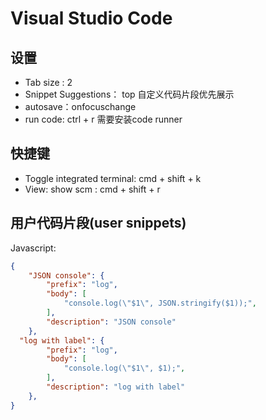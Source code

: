 # Visual Studio Code

## 设置

- Tab size : 2
- Snippet Suggestions： top
  自定义代码片段优先展示
- autosave：onfocuschange
- run code: ctrl + r
  需要安装code runner

## 快捷键

- Toggle integrated terminal: cmd + shift + k
- View: show scm : cmd + shift + r

## 用户代码片段(user snippets)

Javascript:

```JSON
{
	"JSON console": {
		"prefix": "log",
		"body": [
			"console.log(\"$1\", JSON.stringify($1));",
		],
		"description": "JSON console"
	},
  "log with label": {
		"prefix": "log",
		"body": [
			"console.log(\"$1\", $1);",
		],
		"description": "log with label"
	},
}
```

